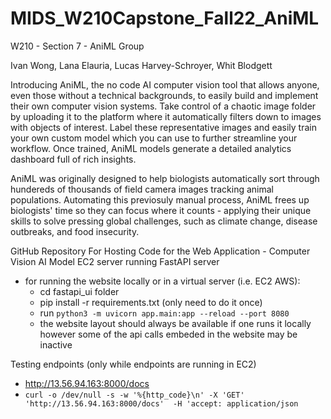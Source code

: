 # MIDS_W210Capstone_Fall22_AniML
W210 - Section 7 - AniML Group

Ivan Wong,
Lana Elauria,
Lucas Harvey-Schroyer, 
Whit Blodgett

Introducing AniML, the no code AI computer vision tool that allows anyone, even those without a technical backgrounds, to easily build and implement their own computer vision systems. Take control of a chaotic image folder by uploading it to the platform where it automatically filters down to images with objects of interest. Label these representative images and easily train your own custom model which you can use to further streamline your workflow. Once trained, AniML models generate a detailed analytics dashboard full of rich insights. 

AniML was originally designed to help biologists automatically sort through hundereds of thousands of field camera images tracking animal populations. Automating this previosuly manual process, AniML frees up biologists' time so they can focus where it counts - applying their unique skills to solve pressing global challenges, such as climate change, disease outbreaks, and food insecurity.




GitHub Repository For Hosting Code for the Web Application - Computer Vision AI Model
EC2 server running FastAPI server
- for running the website locally or in a virtual server (i.e. EC2 AWS):
  - cd fastapi_ui folder
  - pip install -r requirements.txt (only need to do it once)
  - run `python3 -m uvicorn app.main:app --reload --port 8080`
  - the website layout should always be available if one runs it locally however some of the api calls embeded in the website may be inactive

Testing endpoints (only while endpoints are running in EC2)
- http://13.56.94.163:8000/docs
- `curl -o /dev/null -s -w '%{http_code}\n' -X 'GET'  'http://13.56.94.163:8000/docs'  -H 'accept: application/json`


